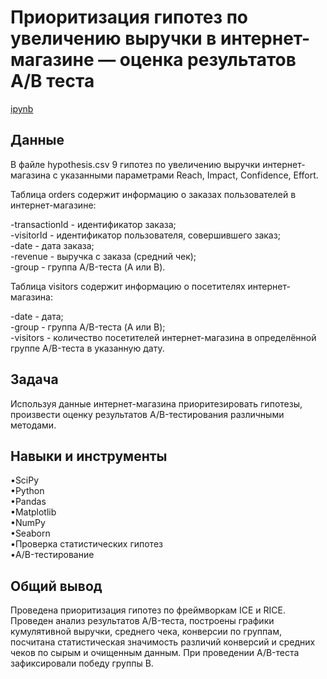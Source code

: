 <a name="lists"><h1>Приоритизация гипотез по увеличению выручки в интернет-магазине —
оценка результатов A/B теста</h1></a>
[ipynb](https://github.com/natashkaau/portfolio/blob/64fc2555ad9c1b6d37a04301ce842b3d92c0dc8e/project_12/project_12.ipynb)  
<a name="lists"><h2>Данные</h2></a>
В файле hypothesis.csv 9 гипотез по увеличению выручки интернет-магазина с указанными параметрами Reach, Impact, Confidence, Effort.  

Таблица orders содержит информацию о заказах пользователей в интернет-магазине:  

-transactionId - идентификатор заказа;  
-visitorId - идентификатор пользователя, совершившего заказ;  
-date - дата заказа;  
-revenue - выручка с заказа (средний чек);  
-group - группа A/B-теста (A или B).  

Таблица visitors содержит информацию о посетителях интернет-магазина:  

-date - дата;  
-group - группа A/B-теста (A или B);  
-visitors - количество посетителей интернет-магазина в определённой группе A/B-теста в указанную дату.  
<a name="lists"><h2>Задача</h2></a>
Используя данные интернет-магазина приоритезировать гипотезы, произвести оценку результатов A/B-тестирования различными методами.
<a name="lists"><h2>Навыки и инструменты</h2></a>
•SciPy  
•Python  
•Pandas  
•Matplotlib  
•NumPy  
•Seaborn   
•Проверка статистических гипотез  
•A/B-тестирование
<a name="lists"><h2>Общий вывод</h2></a>
Проведена приоритизация гипотез по фреймворкам ICE и RICE. Проведен анализ результатов A/B-теста, построены графики кумулятивной выручки, среднего чека, конверсии по группам, посчитана статистическая значимость различий конверсий и средних чеков по сырым и очищенным данным. При проведении A/B-теста зафиксировали победу группы B.
